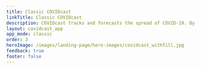 ```yaml
---
title: Classic COVIDcast
linkTitle: Classic COVIDcast
description: COVIDcast tracks and forecasts the spread of COVID-19. By Carnegie Mellon's Delphi Research Group.
layout: covidcast_app
app_mode: classic
order: 3
heroImage: /images/landing-page/hero-images/covidcast_withfill.jpg
feedback: true
footer: false
---
```


